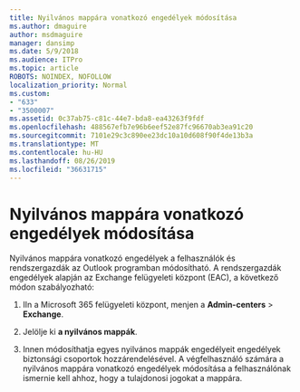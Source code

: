 ```yaml
---
title: Nyilvános mappára vonatkozó engedélyek módosítása
ms.author: dmaguire
author: msdmaguire
manager: dansimp
ms.date: 5/9/2018
ms.audience: ITPro
ms.topic: article
ROBOTS: NOINDEX, NOFOLLOW
localization_priority: Normal
ms.custom:
- "633"
- "3500007"
ms.assetid: 0c37ab75-c81c-44e7-bda8-ea43263f9fdf
ms.openlocfilehash: 488567efb7e96b6eef52e87fc96670ab3ea91c20
ms.sourcegitcommit: 7101e29c3c890ee23dc10a10d608f90f4de13b3a
ms.translationtype: MT
ms.contentlocale: hu-HU
ms.lasthandoff: 08/26/2019
ms.locfileid: "36631715"
---
```

# <a name="changing-public-folder-permissions"></a>Nyilvános mappára vonatkozó engedélyek módosítása

Nyilvános mappára vonatkozó engedélyek a felhasználók és rendszergazdák az Outlook programban módosítható. A rendszergazdák engedélyek alapján az Exchange felügyeleti központ (EAC), a következő módon szabályozható:
  
1. IIn a Microsoft 365 felügyeleti központ, menjen a **Admin-centers** \> **Exchange**.

2. Jelölje ki **a nyilvános mappák**.

3. Innen módosíthatja egyes nyilvános mappák engedélyeit engedélyek biztonsági csoportok hozzárendelésével. A végfelhasználó számára a nyilvános mappára vonatkozó engedélyek módosítása a felhasználónak ismernie kell ahhoz, hogy a tulajdonosi jogokat a mappára.
